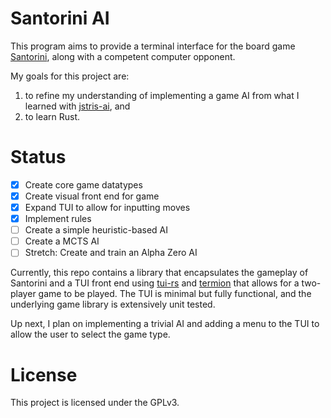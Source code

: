 # Santorini AI

This program aims to provide a terminal interface for the board game [Santorini](https://boardgamegeek.com/boardgame/194655/santorini), along with a competent computer opponent.

My goals for this project are:
1. to refine my understanding of implementing a game AI from what I learned with [jstris-ai](https://github.com/jbrot/jstris-ai), and
2. to learn Rust.

# Status

- [x] Create core game datatypes
- [x] Create visual front end for game
- [x] Expand TUI to allow for inputting moves
- [x] Implement rules
- [ ] Create a simple heuristic-based AI
- [ ] Create a MCTS AI
- [ ] Stretch: Create and train an Alpha Zero AI

Currently, this repo contains a library that encapsulates the gameplay of Santorini and a TUI front end using [tui-rs](https://github.com/fdehau/tui-rs) and [termion](https://github.com/redox-os/termion) that allows for a two-player game to be played.
The TUI is minimal but fully functional, and the underlying game library is extensively unit tested.

Up next, I plan on implementing a trivial AI and adding a menu to the TUI to allow the user to select the game type.

# License

This project is licensed under the GPLv3.
